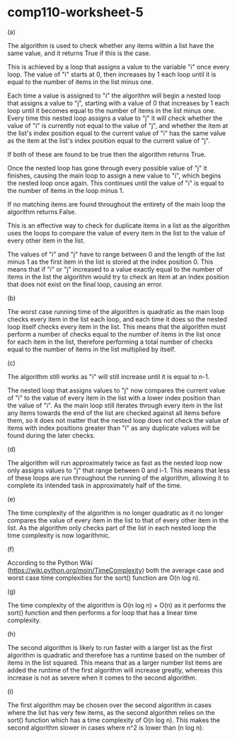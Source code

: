 # comp110-worksheet-5

(a)

The algorithm is used to check whether any items within a list have the same value, and it returns True if this is the case.

This is achieved by a loop that assigns a value to the variable "i" once every loop. The value of "i" starts at 0, then increases by 1 each loop until it is equal to the number of items in the list minus one.

Each time a value is assigned to "i" the algorithm will begin a nested loop that assigns a value to "j", starting with a value of 0 that increases by 1 each loop until it becomes equal to the number of items in the list minus one. Every time this nested loop assigns a value to "j" it will check whether the value of "i" is currently not equal to the value of "j", and whether the item at the list's index position equal to the current value of "i" has the same value as the item at the list's index position equal to the current value of "j".

If both of these are found to be true then the algorithm returns True.

Once the nested loop has gone through every possible value of "j" it finishes, causing the main loop to assign a new value to "i", which begins the nested loop once again. This continues until the value of "i" is equal to the number of items in the loop minus 1.

If no matching items are found throughout the entirety of the main loop the algorithm returns False.

This is an effective way to check for duplicate items in a list as the algorithm uses the loops to compare the value of every item in the list to the value of every other item in the list.

The values of "i" and "j" have to range between 0 and the length of the list minus 1 as the first item in the list is stored at the index position 0. This means that if "i" or "j" increased to a value exactly equal to the number of items in the list the algorithm would try to check an item at an index position that does not exist on the final loop, causing an error.

(b)

The worst case running time of the algorithm is quadratic as the main loop checks every item in the list each loop, and each time it does so the nested loop itself checks every item in the list. This means that the algorithm must perform a number of checks equal to the number of items in the list once for each item in the list, therefore performing a total number of checks equal to the number of items in the list multiplied by itself.

(c)

The algorithm still works as "i" will still increase until it is equal to n-1.

The nested loop that assigns values to "j" now compares the current value of "i" to the value of every item in the list with a lower index position than the value of "i". As the main loop still iterates through every item in the list any items towards the end of the list are checked against all items before them, so it does not matter that the nested loop does not check the value of items with index positions greater than "i" as any duplicate values will be found during the later checks.

(d)

The algorithm will run approximately twice as fast as the nested loop now only assigns values to "j" that range between 0 and i-1. This means that less of these loops are run throughout the running of the algorithm, allowing it to complete its intended task in approximately half of the time.

(e)

The time complexity of the algorithm is no longer quadratic as it no longer compares the value of every item in the list to that of every other item in the list. As the algorithm only checks part of the list in each nested loop the time complexity is now logarithmic.

(f)

According to the Python Wiki (https://wiki.python.org/moin/TimeComplexity) both the average case and worst case time complexities for the sort() function are O(n log n).

(g)

The time complexity of the algorithm is O(n log n) + O(n) as it performs the sort() function and then performs a for loop that has a linear time complexity.

(h)

The second algorithm is likely to run faster with a larger list as the first algorithm is quadratic and therefore has a runtime based on the number of items in the list squared. This means that as a larger number list items are added the runtime of the first algorithm will increase greatly, whereas this increase is not as severe when it comes to the second algorithm.

(i)

The first algorithm may be chosen over the second algorithm in cases where the list has very few items, as the second algorithm relies on the sort() function which has a time complexity of O(n log n). This makes the second algorithm slower in cases where n^2 is lower than (n log n).
